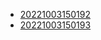 - [20221003150192](/zet/20221003150192/README.md)
- [20221003150193](/zet/20221003150193/README.md)
